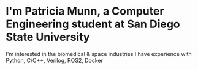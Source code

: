 # I'm Patricia Munn, a Computer Engineering student at San Diego State University

I'm interested in the biomedical & space industries
I have experience with Python, C/C++, Verilog, ROS2, Docker


<!--
**pnamunn/pnamunn** is a ✨ _special_ ✨ repository because its `README.md` (this file) appears on your GitHub profile.

Here are some ideas to get you started:

- 🔭 I’m currently working on ...
- 🌱 I’m currently learning ...
- 👯 I’m looking to collaborate on ...
- 🤔 I’m looking for help with ...
- 💬 Ask me about ...
- 📫 How to reach me: ...
- 😄 Pronouns: ...
- ⚡ Fun fact: ...
-->
